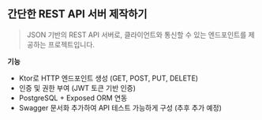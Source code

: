 ## 간단한 REST API 서버 제작하기
> JSON 기반의 REST API 서버로, 클라이언트와 통신할 수 있는 엔드포인트를 제공하는 프로젝트입니다.

**기능**
- Ktor로 HTTP 엔드포인트 생성 (GET, POST, PUT, DELETE)
- 인증 및 권한 부여 (JWT 토큰 기반 인증)
- PostgreSQL + Exposed ORM 연동
- Swagger 문서화 추가하여 API 테스트 가능하게 구성 (추후 추가 예정)
